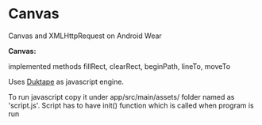 # Canvas

Canvas and XMLHttpRequest on Android Wear

<b>Canvas:</b>

implemented methods fillRect, clearRect, beginPath, lineTo, moveTo


Uses <a href = "http://duktape.org/" >Duktape</a> as javascript engine.

To run javascript copy it under app/src/main/assets/ folder named as 'script.js'. Script has to have init() function which is called when program is run
